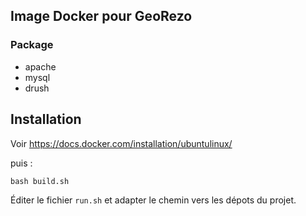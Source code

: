## Image Docker pour GeoRezo

### Package

* apache
* mysql
* drush

## Installation

Voir https://docs.docker.com/installation/ubuntulinux/

puis :

```
bash build.sh
```

Éditer le fichier `run.sh` et adapter le chemin vers les dépots du projet.


